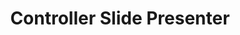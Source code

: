---
emoji: 🧑‍🏫
title: "Controller Slide Presenter"
image: "controller-presenter.png"
release: 2024
link: https://github.gerardgascon.com/Controller-Slide-Presenter
description: null
short-description: An app to use Joy-Cons or Wiimotes for controlling presentations.
---